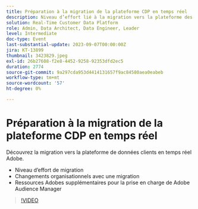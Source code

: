 ```yaml
---
title: Préparation à la migration de la plateforme CDP en temps réel
description: Niveau d’effort lié à la migration vers la plateforme des données clients en temps réel, aux changements organisationnels avec un déplacement et aux ressources Adobes supplémentaires pour la prise en charge de Adobe Audience Manager
solution: Real-Time Customer Data Platform
role: Admin, Data Architect, Data Engineer, Leader
level: Intermediate
doc-type: Event
last-substantial-update: 2023-09-07T00:00:00Z
jira: KT-13899
thumbnail: 3423829.jpeg
exl-id: 26b27608-f2e8-4452-9258-92353dfd2ec5
duration: 2774
source-git-commit: 9a297cda953d4414131657f9ac84580aea0eabeb
workflow-type: tm+mt
source-wordcount: '57'
ht-degree: 0%

---
```


# Préparation à la migration de la plateforme CDP en temps réel

Découvrez la migration vers la plateforme de données clients en temps réel Adobe.

* Niveau d’effort de migration
* Changements organisationnels avec une migration
* Ressources Adobes supplémentaires pour la prise en charge de Adobe Audience Manager


>[!VIDEO](https://video.tv.adobe.com/v/3423829/?learn=on)
